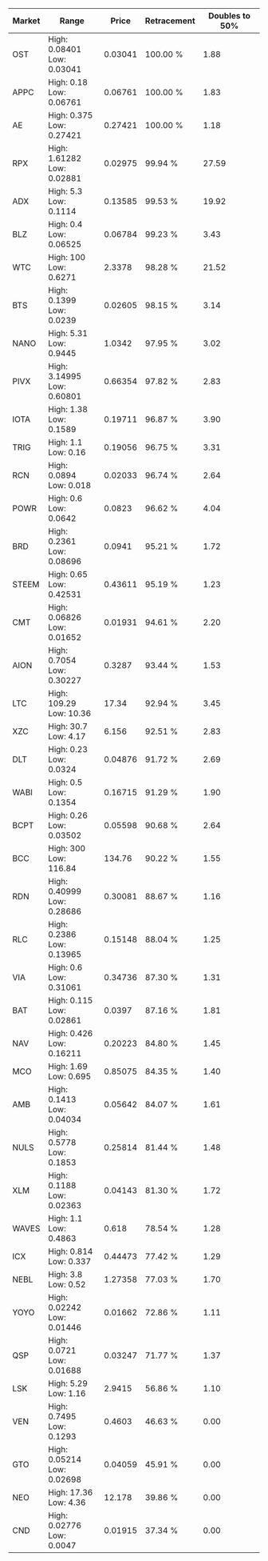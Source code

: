 | Market | Range | Price| Retracement | Doubles to 50% |
| --- | --- | --- | --- | --- |
| OST | High: 0.08401<br />Low: 0.03041 | 0.03041 | 100.00 % | 1.88 |
| APPC | High: 0.18<br />Low: 0.06761 | 0.06761 | 100.00 % | 1.83 |
| AE | High: 0.375<br />Low: 0.27421 | 0.27421 | 100.00 % | 1.18 |
| RPX | High: 1.61282<br />Low: 0.02881 | 0.02975 | 99.94 % | 27.59 |
| ADX | High: 5.3<br />Low: 0.1114 | 0.13585 | 99.53 % | 19.92 |
| BLZ | High: 0.4<br />Low: 0.06525 | 0.06784 | 99.23 % | 3.43 |
| WTC | High: 100<br />Low: 0.6271 | 2.3378 | 98.28 % | 21.52 |
| BTS | High: 0.1399<br />Low: 0.0239 | 0.02605 | 98.15 % | 3.14 |
| NANO | High: 5.31<br />Low: 0.9445 | 1.0342 | 97.95 % | 3.02 |
| PIVX | High: 3.14995<br />Low: 0.60801 | 0.66354 | 97.82 % | 2.83 |
| IOTA | High: 1.38<br />Low: 0.1589 | 0.19711 | 96.87 % | 3.90 |
| TRIG | High: 1.1<br />Low: 0.16 | 0.19056 | 96.75 % | 3.31 |
| RCN | High: 0.0894<br />Low: 0.018 | 0.02033 | 96.74 % | 2.64 |
| POWR | High: 0.6<br />Low: 0.0642 | 0.0823 | 96.62 % | 4.04 |
| BRD | High: 0.2361<br />Low: 0.08696 | 0.0941 | 95.21 % | 1.72 |
| STEEM | High: 0.65<br />Low: 0.42531 | 0.43611 | 95.19 % | 1.23 |
| CMT | High: 0.06826<br />Low: 0.01652 | 0.01931 | 94.61 % | 2.20 |
| AION | High: 0.7054<br />Low: 0.30227 | 0.3287 | 93.44 % | 1.53 |
| LTC | High: 109.29<br />Low: 10.36 | 17.34 | 92.94 % | 3.45 |
| XZC | High: 30.7<br />Low: 4.17 | 6.156 | 92.51 % | 2.83 |
| DLT | High: 0.23<br />Low: 0.0324 | 0.04876 | 91.72 % | 2.69 |
| WABI | High: 0.5<br />Low: 0.1354 | 0.16715 | 91.29 % | 1.90 |
| BCPT | High: 0.26<br />Low: 0.03502 | 0.05598 | 90.68 % | 2.64 |
| BCC | High: 300<br />Low: 116.84 | 134.76 | 90.22 % | 1.55 |
| RDN | High: 0.40999<br />Low: 0.28686 | 0.30081 | 88.67 % | 1.16 |
| RLC | High: 0.2386<br />Low: 0.13965 | 0.15148 | 88.04 % | 1.25 |
| VIA | High: 0.6<br />Low: 0.31061 | 0.34736 | 87.30 % | 1.31 |
| BAT | High: 0.115<br />Low: 0.02861 | 0.0397 | 87.16 % | 1.81 |
| NAV | High: 0.426<br />Low: 0.16211 | 0.20223 | 84.80 % | 1.45 |
| MCO | High: 1.69<br />Low: 0.695 | 0.85075 | 84.35 % | 1.40 |
| AMB | High: 0.1413<br />Low: 0.04034 | 0.05642 | 84.07 % | 1.61 |
| NULS | High: 0.5778<br />Low: 0.1853 | 0.25814 | 81.44 % | 1.48 |
| XLM | High: 0.1188<br />Low: 0.02363 | 0.04143 | 81.30 % | 1.72 |
| WAVES | High: 1.1<br />Low: 0.4863 | 0.618 | 78.54 % | 1.28 |
| ICX | High: 0.814<br />Low: 0.337 | 0.44473 | 77.42 % | 1.29 |
| NEBL | High: 3.8<br />Low: 0.52 | 1.27358 | 77.03 % | 1.70 |
| YOYO | High: 0.02242<br />Low: 0.01446 | 0.01662 | 72.86 % | 1.11 |
| QSP | High: 0.0721<br />Low: 0.01688 | 0.03247 | 71.77 % | 1.37 |
| LSK | High: 5.29<br />Low: 1.16 | 2.9415 | 56.86 % | 1.10 |
| VEN | High: 0.7495<br />Low: 0.1293 | 0.4603 | 46.63 % | 0.00 |
| GTO | High: 0.05214<br />Low: 0.02698 | 0.04059 | 45.91 % | 0.00 |
| NEO | High: 17.36<br />Low: 4.36 | 12.178 | 39.86 % | 0.00 |
| CND | High: 0.02776<br />Low: 0.0047 | 0.01915 | 37.34 % | 0.00 |

